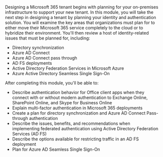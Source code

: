 Designing a Microsoft 365 tenant begins with planning for your on-premises infrastructure to support your new tenant. In this module, you will take the next step in designing a tenant by planning your identity and authentication solution. You will examine the key areas that organizations must plan for to either move their Microsoft 365 service completely to the cloud or to hybridize their environment. You'll then review a host of identity-related issues that must be planned for, including:

 *  Directory synchronization
 *  Azure AD Connect
 *  Azure AD Connect pass through
 *  AD FS deployments
 *  Active Directory Federation Services in Microsoft Azure
 *  Azure Active Directory Seamless Single Sign-On

After completing this module, you'll be able to:<br>

 *  Describe authentication behavior for Office client apps when they connect with or without modern authentication to Exchange Online, SharePoint Online, and Skype for Business Online
 *  Explain multi-factor authentication in Microsoft 365 deployments
 *  Create a plan for directory synchronization and Azure AD Connect Pass-through authentication
 *  Describe the issues, benefits, and recommendations when implementing federated authentication using Active Directory Federation Services (AD FS)
 *  Describe the options available for restricting traffic in an AD FS deployment
 *  Plan for Azure AD Seamless Single Sign-On
